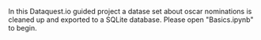 In this Dataquest.io guided project a datase set about oscar nominations is cleaned up and exported to a SQLite database. Please open "Basics.ipynb" to begin.
